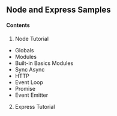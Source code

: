 ## Node and Express Samples

#### Contents

1. Node Tutorial

- Globals
- Modules
- Built-in Basics Modules
- Sync Async
- HTTP
- Event Loop
- Promise
- Event Emitter

2. Express Tutorial
